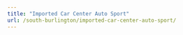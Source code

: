 ```yaml
---
title: "Imported Car Center Auto Sport"
url: /south-burlington/imported-car-center-auto-sport/
---
```

